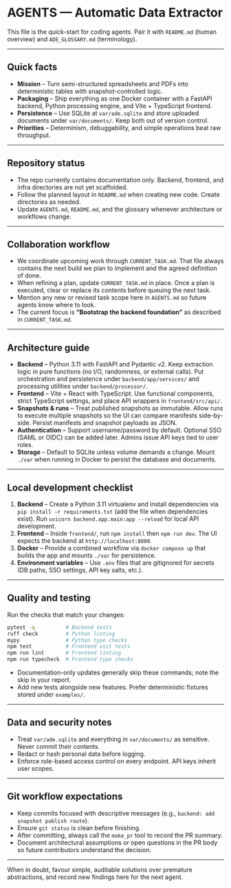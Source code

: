 # AGENTS — Automatic Data Extractor

This file is the quick-start for coding agents. Pair it with `README.md` (human overview) and `ADE_GLOSSARY.md` (terminology).

---

## Quick facts

- **Mission** – Turn semi-structured spreadsheets and PDFs into deterministic tables with snapshot-controlled logic.
- **Packaging** – Ship everything as one Docker container with a FastAPI backend, Python processing engine, and Vite + TypeScript frontend.
- **Persistence** – Use SQLite at `var/ade.sqlite` and store uploaded documents under `var/documents/`. Keep both out of version control.
- **Priorities** – Determinism, debuggability, and simple operations beat raw throughput.

---

## Repository status

- The repo currently contains documentation only. Backend, frontend, and infra directories are not yet scaffolded.
- Follow the planned layout in `README.md` when creating new code. Create directories as needed.
- Update `AGENTS.md`, `README.md`, and the glossary whenever architecture or workflows change.

---

## Collaboration workflow

- We coordinate upcoming work through `CURRENT_TASK.md`. That file always contains the next build we plan to implement and the agreed definition of done.
- When refining a plan, update `CURRENT_TASK.md` in place. Once a plan is executed, clear or replace its contents before queuing the next task.
- Mention any new or revised task scope here in `AGENTS.md` so future agents know where to look.
- The current focus is **“Bootstrap the backend foundation”** as described in `CURRENT_TASK.md`.

---

## Architecture guide

- **Backend** – Python 3.11 with FastAPI and Pydantic v2. Keep extraction logic in pure functions (no I/O, randomness, or external calls). Put orchestration and persistence under `backend/app/services/` and processing utilities under `backend/processor/`.
- **Frontend** – Vite + React with TypeScript. Use functional components, strict TypeScript settings, and place API wrappers in `frontend/src/api/`.
- **Snapshots & runs** – Treat published snapshots as immutable. Allow runs to execute multiple snapshots so the UI can compare manifests side-by-side. Persist manifests and snapshot payloads as JSON.
- **Authentication** – Support username/password by default. Optional SSO (SAML or OIDC) can be added later. Admins issue API keys tied to user roles.
- **Storage** – Default to SQLite unless volume demands a change. Mount `./var` when running in Docker to persist the database and documents.

---

## Local development checklist

1. **Backend** – Create a Python 3.11 virtualenv and install dependencies via `pip install -r requirements.txt` (add the file when dependencies exist). Run `uvicorn backend.app.main:app --reload` for local API development.
2. **Frontend** – Inside `frontend/`, run `npm install` then `npm run dev`. The UI expects the backend at `http://localhost:8000`.
3. **Docker** – Provide a combined workflow via `docker compose up` that builds the app and mounts `./var` for persistence.
4. **Environment variables** – Use `.env` files that are gitignored for secrets (DB paths, SSO settings, API key salts, etc.).

---

## Quality and testing

Run the checks that match your changes:

```bash
pytest -q          # Backend tests
ruff check         # Python linting
mypy               # Python type checks
npm test           # Frontend unit tests
npm run lint       # Frontend linting
npm run typecheck  # Frontend type checks
```

- Documentation-only updates generally skip these commands; note the skip in your report.
- Add new tests alongside new features. Prefer deterministic fixtures stored under `examples/`.

---

## Data and security notes

- Treat `var/ade.sqlite` and everything in `var/documents/` as sensitive. Never commit their contents.
- Redact or hash personal data before logging.
- Enforce role-based access control on every endpoint. API keys inherit user scopes.

---

## Git workflow expectations

- Keep commits focused with descriptive messages (e.g., `backend: add snapshot publish route`).
- Ensure `git status` is clean before finishing.
- After committing, always call the `make_pr` tool to record the PR summary.
- Document architectural assumptions or open questions in the PR body so future contributors understand the decision.

---

When in doubt, favour simple, auditable solutions over premature abstractions, and record new findings here for the next agent.
